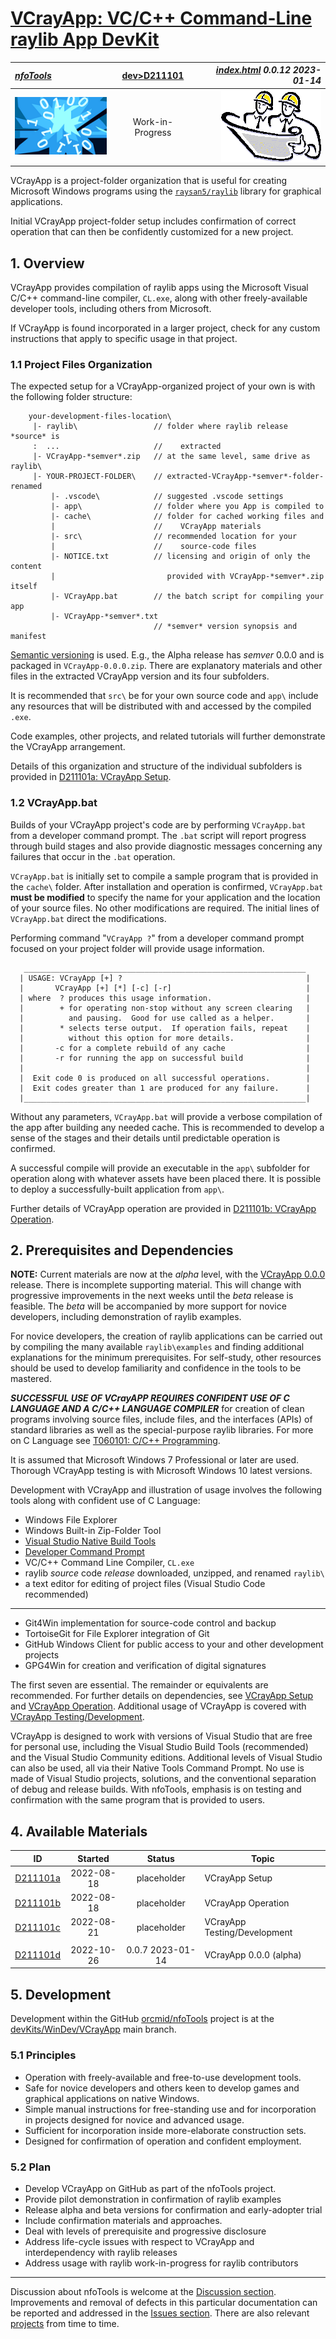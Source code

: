 <!-- index.md 0.0.12                UTF-8                          2023-01-14
     ----1----|----2----|----3----|----4----|----5----|----6----|----7----|--*

               VCRAYAPP: VC/C++ COMMAND-LINE RAYLIB APP DEVKIT
     -->

# [VCrayApp: VC/C++ Command-Line raylib App DevKit](.)

| ***[nfoTools](../../)*** | [dev](../)[>D211101](.) | ***[index.html](index.html) 0.0.12 2023-01-14*** |
| :--                |       :-:          | --: |
| ![nfotools](../../images/nfoWorks-2014-06-02-1702-LogoSmall.png) | Work-in-Progress | ![Hard Hat Area](../../images/hardhat-logo.gif) |

VCrayApp is a project-folder organization that is useful for creating
Microsoft Windows programs using the
[`raysan5/raylib`](https://www.raylib.com/) library for graphical
applications.

Initial VCrayApp project-folder setup includes confirmation of correct
operation that can then be confidently customized for a new project.

## 1. Overview

VCrayApp provides compilation of raylib apps using the Microsoft Visual
C/C++ command-line compiler, `CL.exe`, along with other freely-available
developer tools, including others from Microsoft.

If VCrayApp is found incorporated in a larger project, check for any
custom instructions that apply to specific usage in that project.

### 1.1 Project Files Organization

The expected setup for a VCrayApp-organized project of your own is with the
following folder structure:

```text
    your-development-files-location\
     |- raylib\                 // folder where raylib release *source* is
     :  ...                     //    extracted
     |- VCrayApp-*semver*.zip   // at the same level, same drive as raylib\
     |- YOUR-PROJECT-FOLDER\    // extracted-VCrayApp-*semver*-folder-renamed
         |- .vscode\            // suggested .vscode settings
         |- app\                // folder where you App is compiled to
         |- cache\              // folder for cached working files and
         |                      //    VCrayApp materials
         |- src\                // recommended location for your
         |                      //    source-code files
         |- NOTICE.txt          // licensing and origin of only the content
         |                         provided with VCrayApp-*semver*.zip itself
         |- VCrayApp.bat        // the batch script for compiling your app
         |- VCrayApp-*semver*.txt
                                // *semver* version synopsis and manifest
```

[Semantic versioning](https://semver.org/) is used.  E.g., the Alpha release
has *semver* 0.0.0 and is packaged in `VCrayApp-0.0.0.zip`.  There are
explanatory materials and other files in the extracted VCrayApp version and
its four subfolders.

It is recommended that  `src\` be for your own source code and `app\` include
any resources that will be distributed with and accessed by the compiled
`.exe`.

Code examples, other projects, and related tutorials will further demonstrate
the VCrayApp arrangement.

Details of this organization and structure of the individual
subfolders is provided in [D211101a: VCrayApp Setup](D211101a).

### 1.2 VCrayApp.bat

Builds of your VCrayApp project's code are by performing `VCrayApp.bat` from
a developer command prompt.  The `.bat` script will report progress through
build stages and also provide diagnostic messages concerning any failures
that occur in the `.bat` operation.

`VCrayApp.bat` is initially set to compile a sample program that
is provided in the `cache\` folder.  After installation and operation is
confirmed, `VCrayApp.bat` **must be modified** to specify the name for your
application and the location of your source files.  No other modifications
are required.  The initial lines of `VCrayApp.bat` direct the modifications.

Performing command "`VCrayApp ?`" from a developer command prompt focused on
your project folder will provide usage information.

```text
   _______________________________________________________________
  | USAGE: VCrayApp [+] ?                                         |
  |       VCrayApp [+] [*] [-c] [-r]                              |
  | where  ? produces this usage information.                     |
  |        + for operating non-stop without any screen clearing   |
  |          and pausing.  Good for use called as a helper.       |
  |        * selects terse output.  If operation fails, repeat    |
  |          without this option for more details.                |
  |       -c for a complete rebuild of any cache                  |
  |       -r for running the app on successful build              |
  |                                                               |
  |  Exit code 0 is produced on all successful operations.        |
  |  Exit codes greater than 1 are produced for any failure.      |
  |_______________________________________________________________|
```

Without any parameters, `VCrayApp.bat` will provide a verbose
compilation of the app after building any needed cache.  This is recommended
to develop a sense of the stages and their details until predictable
operation is confirmed.

A successful compile will provide an executable in the `app\` subfolder
for operation along with whatever assets have been placed there.  It is
possible to deploy a successfully-built application from `app\`.

Further details of VCrayApp operation are provided in
[D211101b: VCrayApp Operation](D211101b).

## 2. Prerequisites and Dependencies

**NOTE:** Current materials are now at the *alpha* level, with the
[VCrayApp 0.0.0](D211101d) release.  There is incomplete supporting material.
This will change with progressive improvements in the next weeks until the
*beta* release is feasible. The *beta* will be accompanied by more support for
novice developers, including demonstration of raylib examples.

For novice developers, the creation of raylib applications can be carried out
by compiling the many available `raylib\examples` and finding additional
explanations for the minimum prerequisites.  For self-study, other resources
should be used to develop familiarity and confidence in the tools to be
mastered.

***SUCCESSFUL USE OF VCrayAPP REQUIRES CONFIDENT USE OF C LANGUAGE AND A
C/C++ LANGUAGE COMPILER*** for creation of clean programs involving source
files, include files, and the interfaces (APIs) of standard libraries as well
as the special-purpose raylib libraries.  For more on C Language see
[T060101: C/C++ Programming](https://orcmid.github.io/nfoTools/tools/T060101/).

It is assumed that Microsoft Windows 7 Professional or later are used.
Thorough VCrayApp testing is with Microsoft Windows 10 latest versions.

Development with VCrayApp and illustration of usage involves the following
tools along with confident use of C Language:

* Windows File Explorer
* Windows Built-in Zip-Folder Tool
* [Visual Studio Native Build Tools](https://orcmid.github.io/nfoTools/tools/T211002/)
* [Developer Command Prompt](https://orcmid.github.io/nfoTools/tools/T060501/)
* VC/C++ Command Line Compiler, `CL.exe`
* raylib *source* code *release* downloaded, unzipped, and renamed `raylib\`
* a text editor for editing of project files (Visual Studio Code recommended)

----

* Git4Win implementation for source-code control and backup
* TortoiseGit for File Explorer integration of Git
* GitHub Windows Client for public access to your and other development
  projects
* GPG4Win for creation and verification of digital signatures

The first seven are essential.  The remainder or equivalents are recommended.
For further details on dependencies, see
[VCrayApp Setup](D211101a/) and [VCrayApp Operation](D211101b/).  Additional
usage of VCrayApp is covered with [VCrayApp Testing/Development](D211101c).

VCrayApp is designed to work with versions of Visual Studio that are free
for personal use, including the Visual Studio Build Tools (recommended)
and the Visual Studio Community editions.  Additional levels of Visual
Studio can also be used, all via their Native Tools Command Prompt.  No
use is made of Visual Studio projects, solutions, and the conventional
separation of debug and release builds.  With nfoTools, emphasis is on
testing and confirmation with the same program that is provided to users.

## 4. Available Materials

| **ID** | **Started** | **Status** | **Topic** |
|   :-:   |   :-:   |  :-:   |  ---  |
| [D211101a](D211101a/) | 2022-08-18 | placeholder | VCrayApp Setup |
| [D211101b](D211101b/) | 2022-08-18 | placeholder | VCrayApp Operation |
| [D211101c](D211101c/) | 2022-08-21 | placeholder | VCrayApp Testing/Development |
|                       |            |                  |     |
| [D211101d](D211101d/) | 2022-10-26 | 0.0.7 2023-01-14 | VCrayApp 0.0.0 (alpha)

## 5. Development

Development within the GitHub
[orcmid/nfoTools](https://github.com/orcmid/nfoTools) project is at the
[devKits/WinDev/VCrayApp](https://github.com/orcmid/nfoTools/tree/master/devKits/WinDev/VCrayApp)
main branch.

### 5.1 Principles

* Operation with freely-available and free-to-use development tools.
* Safe for novice developers and others keen to develop games and graphical
  applications on native Windows.
* Simple manual instructions for free-standing use and for incorporation
  in projects designed for novice and advanced usage.
* Sufficient for incorporation inside more-elaborate construction sets.
* Designed for confirmation of operation and confident employment.

### 5.2 Plan

* Develop VCrayApp on GitHub as part of the nfoTools project.
* Provide pilot demonstration in confirmation of raylib examples
* Release alpha and beta versions for confirmation and early-adopter trial
* Include confirmation materials and approaches.
* Deal with levels of prerequisite and progressive disclosure
* Address life-cycle issues with respect to VCrayApp and interdependency with
  raylib releases
* Address usage with raylib work-in-progress for raylib contributors

----

Discussion about nfoTools is welcome at the
[Discussion section](https://github.com/orcmid/nfoTools/discussions).
Improvements and removal of defects in this particular documentation can be
reported and addressed in the
[Issues section](https://github.com/orcmid/nfoTools/issues).  There are also
relevant [projects](https://github.com/orcmid/nfoTools/projects) from time to
time.

<!-- ----1----|----2----|----3----|----4----|----5----|----6----|----7----|--*

     0.0.12 2023-01-14T23:38Z Small adjustments and disclaimer about *alpha*
     0.0.11 2023-01-13T01:37Z Reflect updated D211101d
     0.0.10 2023-01-12T17:19Z Redefine D211101c, small touch-up
     0.0.9 2023-01-12T05:17Z Update D211101d status, add NOTICE.txt to map
     0.0.8 2023-01-02T22:04Z Adjust Available Materials
     0.0.7 2023-01-02T18:56Z Smoothing of text, more-consistent terminology
     0.0.6 2022-08-19T21:46Z Corrections and touch-ups
     0.0.5 2022-08-18T20:16Z Touch-up, and Available Materials and other links
     0.0.4 2022-08-16T22:44Z Add Introductory Materials
     0.0.3 2022-06-11T21:25Z Introduce Standard Top banner
     0.0.2 2022-06-10T02:38Z Correct mouse track
     0.0.1 2022-06-10T02:28Z Touch-ups and confirmation of material
     0.0.0 2022-06-10T00:16Z Placeholder for initial development of a complete
           folio

                 *** end of docs/dev/D211101/index.md ***
     -->

